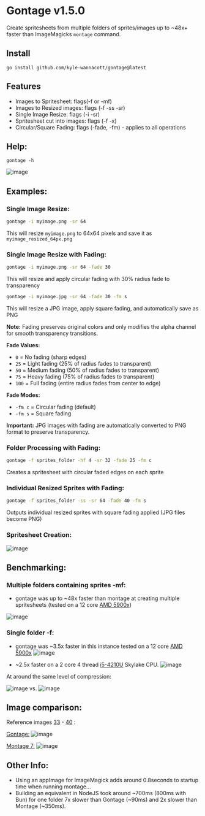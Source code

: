 # Gontage v1.5.0

Create spritesheets from multiple folders of sprites/images up to ~48x+ faster than ImageMagicks `montage` command.

## Install
`go install github.com/kyle-wannacott/gontage@latest`

## Features
* Images to Spritesheet: flags(-f or -mf)
* Images to Resized images: flags (-f -ss -sr)
* Single Image Resize: flags (-i -sr)
* Spritesheet cut into images: flags (-f -x)
* Circular/Square Fading: flags (-fade, -fm) - applies to all operations

## Help:
`gontage -h`

![image](https://github.com/LeeWannacott/gontage/assets/49783296/7b5f2721-5ca8-4508-b072-431536d247bb)

## Examples:

### Single Image Resize:
```bash
gontage -i myimage.png -sr 64
```
This will resize `myimage.png` to 64x64 pixels and save it as `myimage_resized_64px.png`

### Single Image Resize with Fading:
```bash
gontage -i myimage.png -sr 64 -fade 30
```
This will resize and apply circular fading with 30% radius fade to transparency

```bash
gontage -i myimage.jpg -sr 64 -fade 30 -fm s
```
This will resize a JPG image, apply square fading, and automatically save as PNG

**Note:** Fading preserves original colors and only modifies the alpha channel for smooth transparency transitions.

**Fade Values:**
- `0` = No fading (sharp edges)
- `25` = Light fading (25% of radius fades to transparent)
- `50` = Medium fading (50% of radius fades to transparent)
- `75` = Heavy fading (75% of radius fades to transparent)
- `100` = Full fading (entire radius fades from center to edge)

**Fade Modes:**
- `-fm c` = Circular fading (default)
- `-fm s` = Square fading

**Important:** JPG images with fading are automatically converted to PNG format to preserve transparency.

### Folder Processing with Fading:
```bash
gontage -f sprites_folder -hf 4 -sr 32 -fade 25 -fm c
```
Creates a spritesheet with circular faded edges on each sprite

### Individual Resized Sprites with Fading:
```bash
gontage -f sprites_folder -ss -sr 64 -fade 40 -fm s
```
Outputs individual resized sprites with square fading applied (JPG files become PNG)

### Spritesheet Creation:
![image](https://github.com/LeeWannacott/gontage/assets/49783296/c0c35076-5a54-4295-bab0-45385a0dd31d)



## Benchmarking:

### Multiple folders containing sprites -mf:

* gontage was up to ~48x faster than montage at creating multiple spritesheets (tested on a 12 core [AMD 5900x](https://www.amd.com/en/product/10461))

![image](https://github.com/LeeWannacott/gontage/assets/49783296/485911aa-661c-4313-97f4-bfb85aca8100)


### Single folder -f:
* gontage was ~3.5x faster in this instance tested on a 12 core [AMD 5900x](https://www.amd.com/en/product/10461)
![image](https://github.com/LeeWannacott/gontage/assets/49783296/2859f3b9-7c62-4edb-8aed-d1ff2435f942)

* ~2.5x faster on a 2 core 4 thread [i5-4210U](https://www.intel.com/content/www/us/en/products/sku/81016/intel-core-i54210u-processor-3m-cache-up-to-2-70-ghz/specifications.html) Skylake CPU.
![image](https://github.com/LeeWannacott/gontage/assets/49783296/f7070214-278e-4c98-a0b3-e7af0455d932)



At around the same level of compression:

![image](https://github.com/LeeWannacott/gontage/assets/49783296/6aed6d6f-e7ce-4ca1-8d22-172a84bc398e)
 vs.
![image](https://github.com/LeeWannacott/gontage/assets/49783296/e6a5932e-34dd-4995-8ee6-b1d731e0d61c)

## Image comparison:

Reference images [33](https://github.com/LeeWannacott/gontage/blob/main/test_sprites/frame0033.png) - [40](https://github.com/LeeWannacott/gontage/blob/main/test_sprites/frame0033.png)  :

[Gontage:](https://github.com/LeeWannacott/gontage/blob/main/test_sprites_f187_v24_gontage.png)
![image](https://github.com/LeeWannacott/gontage/assets/49783296/ea271798-7a04-4111-860b-80b19a23b86f)



[Montage 7:](https://github.com/LeeWannacott/gontage/blob/main/test_sprites_f187_v24_montage_7.png)
![image](https://github.com/LeeWannacott/gontage/assets/49783296/05e65b17-2752-4ebd-949b-0f1636eed765)


## Other Info:
* Using an appImage for ImageMagick adds around 0.8seconds to startup time when running montage...
* Building an equivalent in NodeJS took around ~700ms (800ms with Bun) for one folder 7x slower than Gontage (~90ms) and 2x slower than Montage (~350ms).
